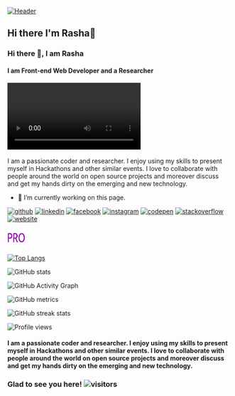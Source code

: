 [![Header](https://raw.githubusercontent.com/rashafathima/<OWNER>/<OWNER>/readme_header.png "Header")](https://some-url.dev/)


## Hi there I'm Rasha👋

### Hi there 👋, I am Rasha
#### I am Front-end Web Developer and a Researcher
![I am Front-end Web Developer and a Researcher](https://github.com/rashafathima/rashafathima/blob/main/assets/rasha%20git.mp4)

I am a passionate coder and researcher. I enjoy using my skills to present myself in Hackathons and other similar events. I love to collaborate with people around the world on open source projects and moreover discuss and get my hands dirty on the emerging and new technology.

- 🔭 I’m currently working on this page. 


[<img src='https://cdn.jsdelivr.net/npm/simple-icons@3.0.1/icons/github.svg' alt='github' height='40'>](https://github.com/https://github.com/rashafathima)  [<img src='https://cdn.jsdelivr.net/npm/simple-icons@3.0.1/icons/linkedin.svg' alt='linkedin' height='40'>](https://www.linkedin.com/in/https://www.linkedin.com/in/rasha-472247198//)  [<img src='https://cdn.jsdelivr.net/npm/simple-icons@3.0.1/icons/facebook.svg' alt='facebook' height='40'>](https://www.facebook.com/https://www.facebook.com/rashafathima60/)  [<img src='https://cdn.jsdelivr.net/npm/simple-icons@3.0.1/icons/instagram.svg' alt='instagram' height='40'>](https://www.instagram.com/https://www.instagram.com/rash._ah//)  [<img src='https://cdn.jsdelivr.net/npm/simple-icons@3.0.1/icons/codepen.svg' alt='codepen' height='40'>](https://codepen.io/https://codepen.io/rashafathima)  [<img src='https://cdn.jsdelivr.net/npm/simple-icons@3.0.1/icons/stackoverflow.svg' alt='stackoverflow' height='40'>](https://stackoverflow.com/users/https://stackoverflow.com/users/16783898/rasha)  [<img src='https://cdn.jsdelivr.net/npm/simple-icons@3.0.1/icons/icloud.svg' alt='website' height='40'>](https://rashafathima.github.io/My-Portfolio/)  

<a href='https://github.com/pricing'><img src='https://raw.githubusercontent.com/acervenky/animated-github-badges/master/assets/pro.gif' width='40' height='40'></a> 

[![Top Langs](https://github-readme-stats.vercel.app/api/top-langs/?username=https://github.com/rashafathima)](https://github.com/anuraghazra/github-readme-stats)

![GitHub stats](https://github-readme-stats.vercel.app/api?username=https://github.com/rashafathima&show_icons=true)  

![GitHub Activity Graph](https://activity-graph.herokuapp.com/graph?username=https://github.com/rashafathima)  

![GitHub metrics](https://metrics.lecoq.io/https://github.com/rashafathima)  

![GitHub streak stats](https://github-readme-streak-stats.herokuapp.com/?user=https://github.com/rashafathima)  

![Profile views](https://gpvc.arturio.dev/https://github.com/rashafathima)  


#### I am a passionate coder and researcher. I enjoy using my skills to present myself in Hackathons and other similar events. I love to collaborate with people around the world on open source projects and moreover discuss and get my hands dirty on the emerging and new technology.


### Glad to see you here! <span>![visitors](https://visitor-badge.glitch.me/badge?page_id=${rashafathima})</span>  

<!--
**rashafathima/rashafathima** is a ✨ _special_ ✨ repository because its `README.md` (this file) appears on your GitHub profile.

Here are some ideas to get you started:

- 🔭 I’m currently working on ...
- 🌱 I’m currently learning ...
- 👯 I’m looking to collaborate on ...
- 🤔 I’m looking for help with ...
- 💬 Ask me about ...
- 📫 How to reach me: ...
- 😄 Pronouns: ...
- ⚡ Fun fact: ...
-->

